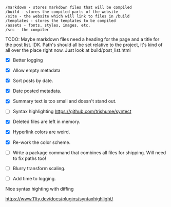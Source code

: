 ```
/markdown - stores markdown files that will be compiled
/build - stores the compiled parts of the website
/site - the website which will link to files in /build
/templates - stores the templates to be compiled
/assets - fonts, styles, images, etc.
/src - the compiler
```

TODO:
Maybe markdown files need a heading for the page and a title for the post list. IDK.
Path's should all be set relative to the project, it's kind of all over the place right now. Just look at build/post_list.html

- [x] Better logging
- [x] Allow empty metadata
- [x] Sort posts by date.
- [x] Date posted metadata.
- [x] Summary text is too small and doesn't stand out.
- [ ] Syntax highlighting https://github.com/trishume/syntect
- [x] Deleted files are left in memory.
- [x] Hyperlink colors are weird.
- [x] Re-work the color scheme.
- [ ] Write a package command that combines all files for shipping. Will need to fix paths too!
- [ ] Blurry transform scaling.
- [ ] Add time to logging.


Nice syntax highting with diffing

https://www.11ty.dev/docs/plugins/syntaxhighlight/